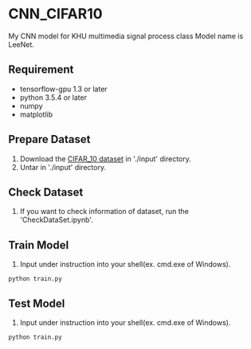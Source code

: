# CNN_CIFAR10
My CNN model for KHU multimedia signal process class
Model name is LeeNet.

## Requirement
- tensorflow-gpu 1.3 or later
- python 3.5.4 or later
- numpy
- matplotlib

## Prepare Dataset
1. Download the [CIFAR_10 dataset](https://www.cs.toronto.edu/~kriz/cifar-10-python.tar.gz) in './input' directory.
2. Untar in './input' directory.

## Check Dataset
1. If you want to check information of dataset, run the 'CheckDataSet.ipynb'.

## Train Model
1. Input under instruction into your shell(ex. cmd.exe of Windows).
```
python train.py
```

## Test Model
1. Input under instruction into your shell(ex. cmd.exe of Windows).
```
python train.py
```
